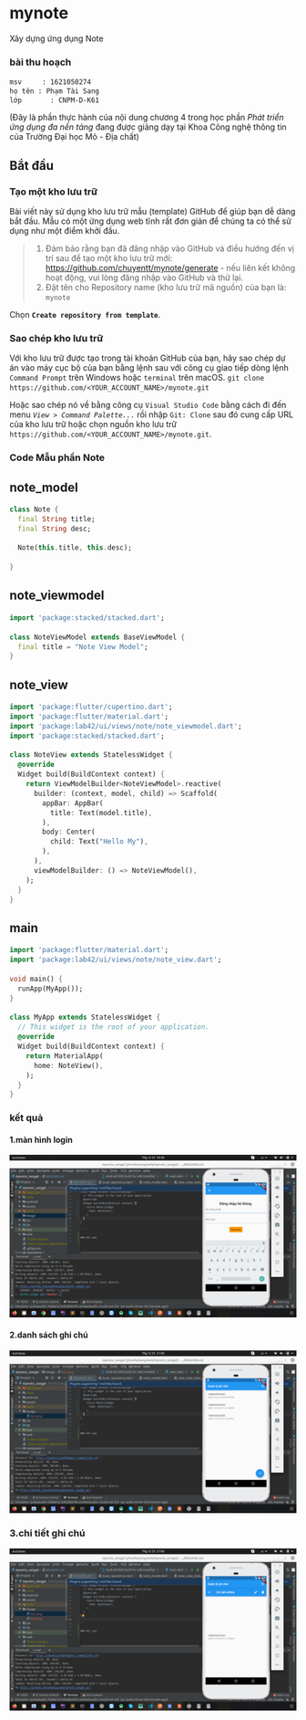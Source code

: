 # mynote
Xây dựng ứng dụng Note
### bài thu hoạch
    msv     : 1621050274
    họ tên : Phạm Tài Sang
    lớp       : CNPM-D-K61
(Đây là phần thực hành của nội dung chương 4 trong học phần *Phát triển ứng dụng đa nền tảng* đang được giảng dạy tại Khoa Công nghệ thông tin của Trường Đại học Mỏ - Địa chất)

## Bắt đầu

### Tạo một kho lưu trữ
Bài viết này sử dụng kho lưu trữ mẫu (template) GitHub để giúp bạn dễ dàng bắt đầu. Mẫu có một ứng dụng web tĩnh rất đơn giản để chúng ta có thể sử dụng như một điểm khởi đầu.

> 1. Đảm bảo rằng bạn đã đăng nhập vào GitHub và điều hướng đến vị trí sau để tạo một kho lưu trữ mới:
https://github.com/chuyentt/mynote/generate - nếu liên kết không hoạt động, vui lòng đăng nhập vào GitHub và thử lại.
> 2. Đặt tên cho Repository name (kho lưu trữ mã nguồn) của bạn là:
`mynote`

Chọn **`Create repository from template`**.

### Sao chép kho lưu trữ
Với kho lưu trữ được tạo trong tài khoản GitHub của bạn, hãy sao chép dự án vào máy cục bộ của bạn bằng lệnh sau với công cụ giao tiếp dòng lệnh `Command Prompt` trên Windows hoặc `terminal` trên macOS.
`git clone https://github.com/<YOUR_ACCOUNT_NAME>/mynote.git`

Hoặc sao chép nó về bằng công cụ `Visual Studio Code` bằng cách đi đến menu *`View > Command Palette...`* rồi nhập `Git: Clone` sau đó cung cấp URL của kho lưu trữ hoặc chọn nguồn kho lưu trữ `https://github.com/<YOUR_ACCOUNT_NAME>/mynote.git`.

### Code Mẫu phần Note

## note_model

```dart
class Note {
  final String title;
  final String desc;

  Note(this.title, this.desc);

}
```

## note_viewmodel
```dart
import 'package:stacked/stacked.dart';

class NoteViewModel extends BaseViewModel {
  final title = "Note View Model";
}
```

## note_view
```dart
import 'package:flutter/cupertino.dart';
import 'package:flutter/material.dart';
import 'package:lab42/ui/views/note/note_viewmodel.dart';
import 'package:stacked/stacked.dart';

class NoteView extends StatelessWidget {
  @override
  Widget build(BuildContext context) {
    return ViewModelBuilder<NoteViewModel>.reactive(
      builder: (context, model, child) => Scaffold(
        appBar: AppBar(
          title: Text(model.title),
        ),
        body: Center(
          child: Text("Hello My"),
        ),
      ),
      viewModelBuilder: () => NoteViewModel(),
    );
  }
}
```

## main
```dart
import 'package:flutter/material.dart';
import 'package:lab42/ui/views/note/note_view.dart';

void main() {
  runApp(MyApp());
}

class MyApp extends StatelessWidget {
  // This widget is the root of your application.
  @override
  Widget build(BuildContext context) {
    return MaterialApp(
      home: NoteView(),
    );
  }
}

```

### kết quả

#### 1.màn hình login

![Alt text](image/kq1.png?raw=true "ket qua 1")

#### 2.danh sách ghi chú

![Alt text](image/kq2.png?raw=true "ket qua 2")

### 3.chi tiết ghi chú

![Alt text](image/kq3.png?raw=true "ket qua 3")
